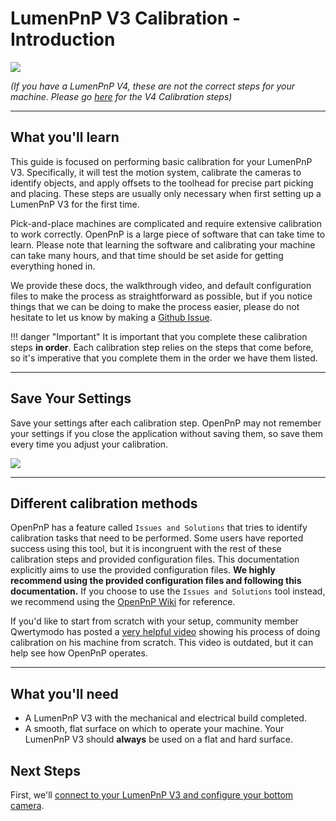 # LumenPnP V3 Calibration - Introduction

![](img/lumenpnp-v3-docs-logo-small.png)

*(If you have a LumenPnP V4, these are not the correct steps for your machine. Please go [here](../../openpnp/v4/calibration/index.md) for the V4 Calibration steps)*

---

## What you'll learn

This guide is focused on performing basic calibration for your LumenPnP V3. Specifically, it will test the motion system, calibrate the cameras to identify objects, and apply offsets to the toolhead for precise part picking and placing. These steps are usually only necessary when first setting up a LumenPnP V3 for the first time.

Pick-and-place machines are complicated and require extensive calibration to work correctly. OpenPnP is a large piece of software that can take time to learn. Please note that learning the software and calibrating your machine can take many hours, and that time should be set aside for getting everything honed in.

We provide these docs, the walkthrough video, and default configuration files to make the process as straightforward as possible, but if you notice things that we can be doing to make the process easier, please do not hesitate to let us know by making a [Github Issue](https://github.com/opulo-inc/docs/issues).

!!! danger "Important"
    It is important that you complete these calibration steps **in order**. Each calibration step relies on the steps that come before, so it's imperative that you complete them in the order we have them listed.

---

## Save Your Settings

Save your settings after each calibration step. OpenPnP may not remember your settings if you close the application without saving them, so save them every time you adjust your calibration.

![](../calibration/2-connect-to-machine/images/07-full-screen-save-config)

---

## Different calibration methods

OpenPnP has a feature called `Issues and Solutions` that tries to identify calibration tasks that need to be performed. Some users have reported success using this tool, but it is incongruent with the rest of these calibration steps and provided configuration files. This documentation explicitly aims to use the provided configuration files. **We highly recommend using the provided configuration files and following this documentation.** If you choose to use the `Issues and Solutions` tool instead, we recommend using the [OpenPnP Wiki](https://github.com/openpnp/openpnp/wiki) for reference.

If you'd like to start from scratch with your setup, community member Qwertymodo has posted a [very helpful video](https://www.youtube.com/watch?v=vuFalyzcCZA) showing his process of doing calibration on his machine from scratch. This video is outdated, but it can help see how OpenPnP operates.

---
## **What you'll need**

- A LumenPnP V3 with the mechanical and electrical build completed.
- A smooth, flat surface on which to operate your machine. Your LumenPnP V3 should **always** be used on a flat and hard surface.

## **Next Steps**

First, we'll [connect to your LumenPnP V3 and configure your bottom camera](../calibration/2-connect-to-machine/index.md).
